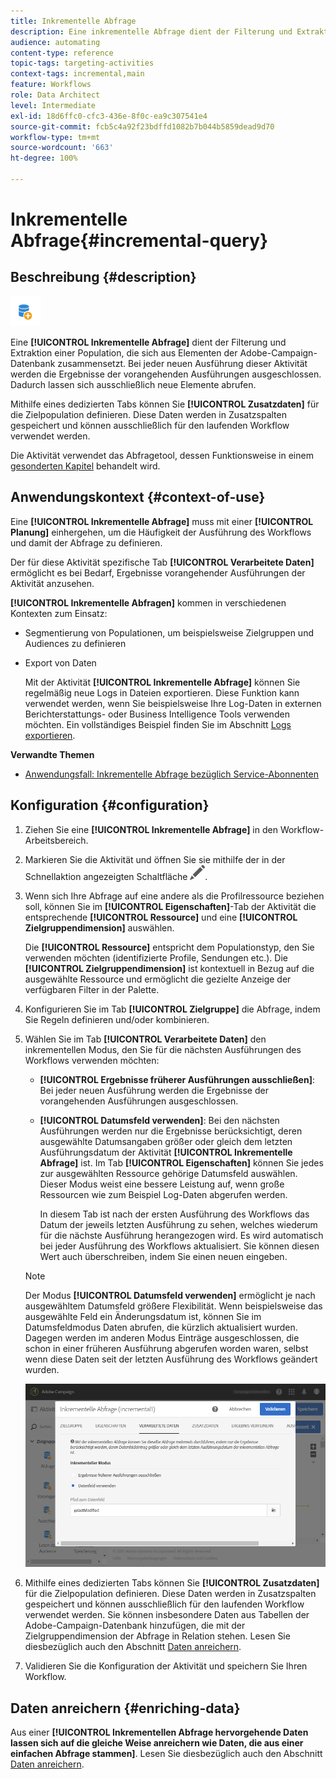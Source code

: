 ```yaml
---
title: Inkrementelle Abfrage
description: Eine inkrementelle Abfrage dient der Filterung und Extraktion einer Population, die sich aus Elementen der Adobe-Campaign-Datenbank zusammensetzt.
audience: automating
content-type: reference
topic-tags: targeting-activities
context-tags: incremental,main
feature: Workflows
role: Data Architect
level: Intermediate
exl-id: 18d6ffc0-cfc3-436e-8f0c-ea9c307541e4
source-git-commit: fcb5c4a92f23bdffd1082b7b044b5859dead9d70
workflow-type: tm+mt
source-wordcount: '663'
ht-degree: 100%

---
```


# Inkrementelle Abfrage{#incremental-query}

## Beschreibung {#description}

![](assets/incremental.png)

Eine **[!UICONTROL Inkrementelle Abfrage]** dient der Filterung und Extraktion einer Population, die sich aus Elementen der Adobe-Campaign-Datenbank zusammensetzt. Bei jeder neuen Ausführung dieser Aktivität werden die Ergebnisse der vorangehenden Ausführungen ausgeschlossen. Dadurch lassen sich ausschließlich neue Elemente abrufen.

Mithilfe eines dedizierten Tabs können Sie **[!UICONTROL Zusatzdaten]** für die Zielpopulation definieren. Diese Daten werden in Zusatzspalten gespeichert und können ausschließlich für den laufenden Workflow verwendet werden.

Die Aktivität verwendet das Abfragetool, dessen Funktionsweise in einem [gesonderten Kapitel](../../automating/using/editing-queries.md#about-query-editor) behandelt wird.

## Anwendungskontext       {#context-of-use}

Eine **[!UICONTROL Inkrementelle Abfrage]** muss mit einer **[!UICONTROL Planung]** einhergehen, um die Häufigkeit der Ausführung des Workflows und damit der Abfrage zu definieren.

Der für diese Aktivität spezifische Tab **[!UICONTROL Verarbeitete Daten]** ermöglicht es bei Bedarf, Ergebnisse vorangehender Ausführungen der Aktivität anzusehen.

**[!UICONTROL Inkrementelle Abfragen]** kommen in verschiedenen Kontexten zum Einsatz:

* Segmentierung von Populationen, um beispielsweise Zielgruppen und Audiences zu definieren

* Export von Daten

  Mit der Aktivität **[!UICONTROL Inkrementelle Abfrage]** können Sie regelmäßig neue Logs in Dateien exportieren. Diese Funktion kann verwendet werden, wenn Sie beispielsweise Ihre Log-Daten in externen Berichterstattungs- oder Business Intelligence Tools verwenden möchten. Ein vollständiges Beispiel finden Sie im Abschnitt [Logs exportieren](../../automating/using/exporting-logs.md).

**Verwandte Themen**

* [Anwendungsfall: Inkrementelle Abfrage bezüglich Service-Abonnenten](../../automating/using/incremental-query-on-subscribers.md)

## Konfiguration {#configuration}

1. Ziehen Sie eine **[!UICONTROL Inkrementelle Abfrage]** in den Workflow-Arbeitsbereich.
1. Markieren Sie die Aktivität und öffnen Sie sie mithilfe der in der Schnellaktion angezeigten Schaltfläche ![](assets/edit_darkgrey-24px.png).
1. Wenn sich Ihre Abfrage auf eine andere als die Profilressource beziehen soll, können Sie im **[!UICONTROL Eigenschaften]**-Tab der Aktivität die entsprechende **[!UICONTROL Ressource]** und eine **[!UICONTROL Zielgruppendimension]** auswählen.

   Die **[!UICONTROL Ressource]** entspricht dem Populationstyp, den Sie verwenden möchten (identifizierte Profile, Sendungen etc.). Die **[!UICONTROL Zielgruppendimension]** ist kontextuell in Bezug auf die ausgewählte Ressource und ermöglicht die gezielte Anzeige der verfügbaren Filter in der Palette.

1. Konfigurieren Sie im Tab **[!UICONTROL Zielgruppe]** die Abfrage, indem Sie Regeln definieren und/oder kombinieren.
1. Wählen Sie im Tab **[!UICONTROL Verarbeitete Daten]** den inkrementellen Modus, den Sie für die nächsten Ausführungen des Workflows verwenden möchten:

   * **[!UICONTROL Ergebnisse früherer Ausführungen ausschließen]**: Bei jeder neuen Ausführung werden die Ergebnisse der vorangehenden Ausführungen ausgeschlossen.
   * **[!UICONTROL Datumsfeld verwenden]**: Bei den nächsten Ausführungen werden nur die Ergebnisse berücksichtigt, deren ausgewählte Datumsangaben größer oder gleich dem letzten Ausführungsdatum der Aktivität **[!UICONTROL Inkrementelle Abfrage]** ist. Im Tab **[!UICONTROL Eigenschaften]** können Sie jedes zur ausgewählten Ressource gehörige Datumsfeld auswählen. Dieser Modus weist eine bessere Leistung auf, wenn große Ressourcen wie zum Beispiel Log-Daten abgerufen werden.

     In diesem Tab ist nach der ersten Ausführung des Workflows das Datum der jeweils letzten Ausführung zu sehen, welches wiederum für die nächste Ausführung herangezogen wird. Es wird automatisch bei jeder Ausführung des Workflows aktualisiert. Sie können diesen Wert auch überschreiben, indem Sie einen neuen eingeben.

   >[!NOTE]
   >
   >Der Modus **[!UICONTROL Datumsfeld verwenden]** ermöglicht je nach ausgewähltem Datumsfeld größere Flexibilität. Wenn beispielsweise das ausgewählte Feld ein Änderungsdatum ist, können Sie im Datumsfeldmodus Daten abrufen, die kürzlich aktualisiert wurden. Dagegen werden im anderen Modus Einträge ausgeschlossen, die schon in einer früheren Ausführung abgerufen worden waren, selbst wenn diese Daten seit der letzten Ausführung des Workflows geändert wurden.

   ![](assets/incremental_query_usedatefield.png)

1. Mithilfe eines dedizierten Tabs können Sie **[!UICONTROL Zusatzdaten]** für die Zielpopulation definieren. Diese Daten werden in Zusatzspalten gespeichert und können ausschließlich für den laufenden Workflow verwendet werden. Sie können insbesondere Daten aus Tabellen der Adobe-Campaign-Datenbank hinzufügen, die mit der Zielgruppendimension der Abfrage in Relation stehen. Lesen Sie diesbezüglich auch den Abschnitt [Daten anreichern](../../automating/using/query.md#enriching-data).
1. Validieren Sie die Konfiguration der Aktivität und speichern Sie Ihren Workflow.

## Daten anreichern  {#enriching-data}

Aus einer **[!UICONTROL Inkrementellen Abfrage hervorgehende Daten lassen sich auf die gleiche Weise anreichern wie Daten, die aus einer einfachen Abfrage stammen]**. Lesen Sie diesbezüglich auch den Abschnitt [Daten anreichern](../../automating/using/query.md#enriching-data).
